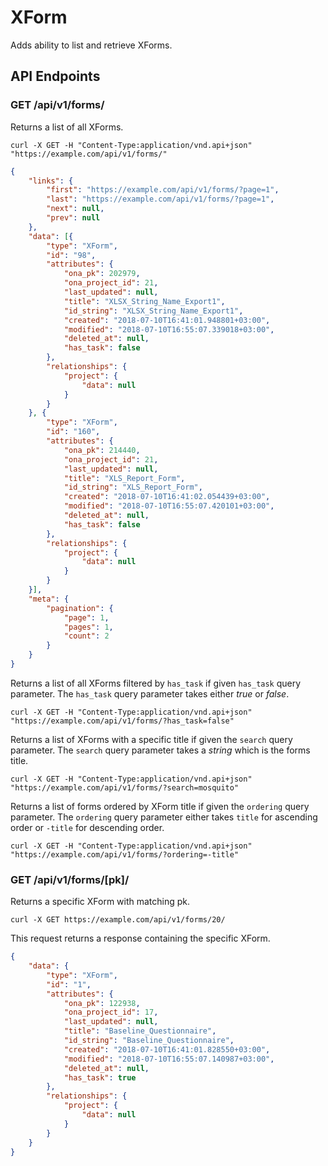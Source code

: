 # XForm

Adds ability to list and retrieve XForms.

## API Endpoints

### GET /api/v1/forms/

Returns a list of all XForms.

```console
curl -X GET -H "Content-Type:application/vnd.api+json" "https://example.com/api/v1/forms/"
```

```json
{
    "links": {
        "first": "https://example.com/api/v1/forms/?page=1",
        "last": "https://example.com/api/v1/forms/?page=1",
        "next": null,
        "prev": null
    },
    "data": [{
        "type": "XForm",
        "id": "98",
        "attributes": {
            "ona_pk": 202979,
            "ona_project_id": 21,
            "last_updated": null,
            "title": "XLSX_String_Name_Export1",
            "id_string": "XLSX_String_Name_Export1",
            "created": "2018-07-10T16:41:01.948801+03:00",
            "modified": "2018-07-10T16:55:07.339018+03:00",
            "deleted_at": null,
            "has_task": false
        },
        "relationships": {
            "project": {
                "data": null
            }
        }
    }, {
        "type": "XForm",
        "id": "160",
        "attributes": {
            "ona_pk": 214440,
            "ona_project_id": 21,
            "last_updated": null,
            "title": "XLS_Report_Form",
            "id_string": "XLS_Report_Form",
            "created": "2018-07-10T16:41:02.054439+03:00",
            "modified": "2018-07-10T16:55:07.420101+03:00",
            "deleted_at": null,
            "has_task": false
        },
        "relationships": {
            "project": {
                "data": null
            }
        }
    }],
    "meta": {
        "pagination": {
            "page": 1,
            "pages": 1,
            "count": 2
        }
    }
}
```

Returns a list of all XForms filtered by `has_task` if given `has_task` query parameter. The `has_task` query parameter takes either *true* or *false*.

```console
curl -X GET -H "Content-Type:application/vnd.api+json" "https://example.com/api/v1/forms/?has_task=false"
```

Returns a list of XForms with a specific title if given the `search` query parameter. The `search` query parameter takes a *string* which is the forms title.

```console
curl -X GET -H "Content-Type:application/vnd.api+json" "https://example.com/api/v1/forms/?search=mosquito"
```

Returns a list of forms ordered by XForm title if given the `ordering` query parameter. The `ordering` query parameter either takes `title` for ascending order or `-title` for descending order.

```console
curl -X GET -H "Content-Type:application/vnd.api+json" "https://example.com/api/v1/forms/?ordering=-title"
```

### GET /api/v1/forms/[pk]/

Returns a specific XForm with matching pk.

```console
curl -X GET https://example.com/api/v1/forms/20/
```

This request returns a response containing the specific XForm.

```json
{
    "data": {
        "type": "XForm",
        "id": "1",
        "attributes": {
            "ona_pk": 122938,
            "ona_project_id": 17,
            "last_updated": null,
            "title": "Baseline_Questionnaire",
            "id_string": "Baseline_Questionnaire",
            "created": "2018-07-10T16:41:01.828550+03:00",
            "modified": "2018-07-10T16:55:07.140987+03:00",
            "deleted_at": null,
            "has_task": true
        },
        "relationships": {
            "project": {
                "data": null
            }
        }
    }
}
```
